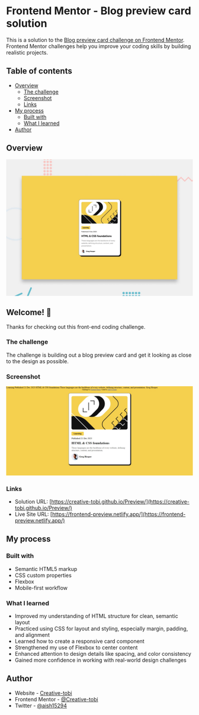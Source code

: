 # Frontend Mentor - Blog preview card solution

This is a solution to the [Blog preview card challenge on Frontend Mentor](https://www.frontendmentor.io/challenges/blog-preview-card-ckPaj01IcS). Frontend Mentor challenges help you improve your coding skills by building realistic projects.

## Table of contents

- [Overview](#overview)
  - [The challenge](#the-challenge)
  - [Screenshot](#screenshot)
  - [Links](#links)
- [My process](#my-process)
  - [Built with](#built-with)
  - [What I learned](#what-i-learned)
- [Author](#author)

## Overview

![Design preview for the Blog preview card coding challenge](./preview.jpg)

## Welcome! 👋

Thanks for checking out this front-end coding challenge.

### The challenge

The challenge is building out a blog preview card and get it looking as close to the design as possible.

### Screenshot

![Screenshot](./assets/images/screenshot.jpg)

### Links

- Solution URL: [https://creative-tobi.github.io/Preview/](https://creative-tobi.github.io/Preview/)
- Live Site URL: [https://frontend-preview.netlify.app/](https://frontend-preview.netlify.app/)

## My process

### Built with

- Semantic HTML5 markup
- CSS custom properties
- Flexbox
- Mobile-first workflow

### What I learned

- Improved my understanding of HTML structure for clean, semantic layout
- Practiced using CSS for layout and styling, especially margin, padding, and alignment
- Learned how to create a responsive card component
- Strengthened my use of Flexbox to center content
- Enhanced attention to design details like  spacing, and color consistency
- Gained more confidence in working with real-world design challenges



## Author

- Website - [Creative-tobi](https://frontend-preview.netlify.app/)
- Frontend Mentor - [@Creative-tobi](https://www.frontendmentor.io/profile/Creative-tobi)
- Twitter - [@aish15294](https://x.com/aish15294)
